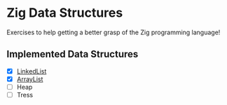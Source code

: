 # Zig Data Structures

Exercises to help getting a better grasp of the Zig programming language!

## Implemented Data Structures

- [x] [LinkedList](./src/linkedlist.zig)
- [x] [ArrayList](./src/arraylist.zig)
- [ ] Heap
- [ ] Tress
